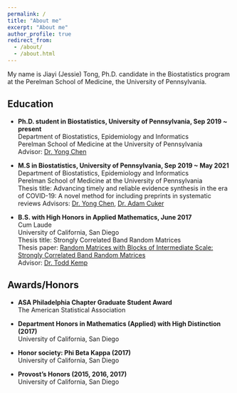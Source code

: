 ```yaml
---
permalink: /
title: "About me"
excerpt: "About me"
author_profile: true
redirect_from: 
  - /about/
  - /about.html
---
```


My name is Jiayi (Jessie) Tong, Ph.D. candidate in the Biostatistics program at the Perelman School of Medicine, the University of Pennsylvania.


Education  
-----------


- **Ph.D. student in Biostatistics, University of Pennsylvania, Sep 2019 ~ present**  
  Department of Biostatistics, Epidemiology and Informatics  
  Perelman School of Medicine at the University of Pennsylvania  
  Advisor: [Dr. Yong Chen](https://penncil.med.upenn.edu/about-pi/)  


- **M.S in Biostatistics, University of Pennsylvania, Sep 2019 ~ May 2021**  
  Department of Biostatistics, Epidemiology and Informatics  
  Perelman School of Medicine at the University of Pennsylvania  
  Thesis title: Advancing timely and reliable evidence synthesis in the era of COVID-19: A novel method for including preprints in systematic reviews
  Advisors: [Dr. Yong Chen](https://penncil.med.upenn.edu/about-pi/), [Dr. Adam Cuker](https://www.med.upenn.edu/apps/faculty/index.php/g275/p8134441)


- **B.S. with High Honors in Applied Mathematics, June 2017**  
  Cum Laude  
  University of California, San Diego  
  Thesis title: Strongly Correlated Band Random Matrices  
  Thesis paper: [Random Matrices with Blocks of Intermediate Scale: Strongly Correlated Band Random Matrices](  https://math.ucsd.edu/_files/undergraduate/honors-program/honors-program-presentations/2016-2017/Jiayi_Tong_Honors_Thesis.pdf)  
  Advisor: [Dr. Todd Kemp](https://www.math.ucsd.edu/~tkemp/)  



Awards/Honors  
-----------

- **ASA Philadelphia Chapter Graduate Student Award**   
  The American Statistical Association
  

- **Department Honors in Mathematics (Applied) with High Distinction (2017)**   
  University of California, San Diego

- **Honor society: Phi Beta Kappa (2017)**  
  University of California, San Diego

- **Provost’s Honors (2015, 2016, 2017)**  
  University of California, San Diego



